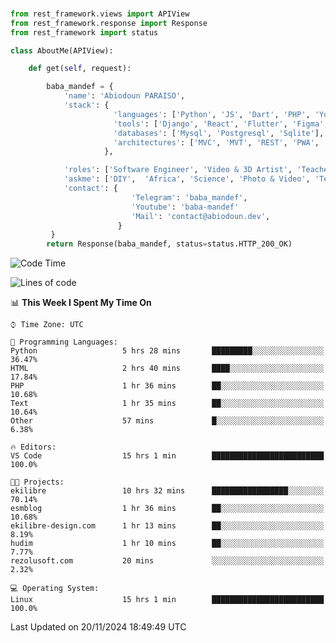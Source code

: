 ###
```python
from rest_framework.views import APIView
from rest_framework.response import Response
from rest_framework import status

class AboutMe(APIView):

    def get(self, request):

        baba_mandef = {
            'name': 'Abiodoun PARAISO',
            'stack': {
                       'languages': ['Python', 'JS', 'Dart', 'PHP', 'Yoruba', 'Fongbe', 'Kreyol', 'French', 'English'],
                       'tools': ['Django', 'React', 'Flutter', 'Figma', 'GIMP', 'Inckscape', 'Kdenlive', 'Blender'],
                       'databases': ['Mysql', 'Postgresql', 'Sqlite'],
                       'architectures': ['MVC', 'MVT', 'REST', 'PWA', 'SPA', 'MicroServices']
                     },

            'roles': ['Software Engineer', 'Video & 3D Artist', 'Teacher', 'Mentor', 'Farmer'],
            'askme': ['DIY',  'Africa', 'Science', 'Photo & Video', 'Tech', 'Agro'],
            'contact': {
                           'Telegram': 'baba_mandef',
                           'Youtube': 'baba-mandef'
                           'Mail': 'contact@abiodoun.dev',
                        }
         }
        return Response(baba_mandef, status=status.HTTP_200_OK)

```                    

<!--START_SECTION:waka-->
![Code Time](http://img.shields.io/badge/Code%20Time-1%2C223%20hrs%2027%20mins-blue)

![Lines of code](https://img.shields.io/badge/From%20Hello%20World%20I%27ve%20Written-424%20Thousand%20lines%20of%20code-blue)

📊 **This Week I Spent My Time On** 

```text
⌚︎ Time Zone: UTC

💬 Programming Languages: 
Python                   5 hrs 28 mins       █████████░░░░░░░░░░░░░░░░   36.47% 
HTML                     2 hrs 40 mins       ████░░░░░░░░░░░░░░░░░░░░░   17.84% 
PHP                      1 hr 36 mins        ██░░░░░░░░░░░░░░░░░░░░░░░   10.68% 
Text                     1 hr 35 mins        ██░░░░░░░░░░░░░░░░░░░░░░░   10.64% 
Other                    57 mins             █░░░░░░░░░░░░░░░░░░░░░░░░   6.38%

🔥 Editors: 
VS Code                  15 hrs 1 min        █████████████████████████   100.0%

🐱‍💻 Projects: 
ekilibre                 10 hrs 32 mins      █████████████████░░░░░░░░   70.14% 
esmblog                  1 hr 36 mins        ██░░░░░░░░░░░░░░░░░░░░░░░   10.68% 
ekilibre-design.com      1 hr 13 mins        ██░░░░░░░░░░░░░░░░░░░░░░░   8.19% 
hudim                    1 hr 10 mins        ██░░░░░░░░░░░░░░░░░░░░░░░   7.77% 
rezolusoft.com           20 mins             ░░░░░░░░░░░░░░░░░░░░░░░░░   2.32%

💻 Operating System: 
Linux                    15 hrs 1 min        █████████████████████████   100.0%

```


 Last Updated on 20/11/2024 18:49:49 UTC
<!--END_SECTION:waka-->
